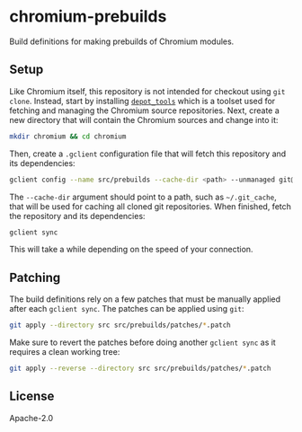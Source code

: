 # chromium-prebuilds

Build definitions for making prebuilds of Chromium modules.

## Setup

Like Chromium itself, this repository is not intended for checkout using `git clone`. Instead, start by installing [`depot_tools`](https://commondatastorage.googleapis.com/chrome-infra-docs/flat/depot_tools/docs/html/depot_tools_tutorial.html#_setting_up) which is a toolset used for fetching and managing the Chromium source repositories. Next, create a new directory that will contain the Chromium sources and change into it:

```sh
mkdir chromium && cd chromium
```

Then, create a `.gclient` configuration file that will fetch this repository and its dependencies:

```sh
gclient config --name src/prebuilds --cache-dir <path> --unmanaged git@github.com:holepunchto/chromium-prebuilds.git
```

The `--cache-dir` argument should point to a path, such as `~/.git_cache`, that will be used for caching all cloned git repositories. When finished, fetch the repository and its dependencies:

```sh
gclient sync
```

This will take a while depending on the speed of your connection.

## Patching

The build definitions rely on a few patches that must be manually applied after each `gclient sync`. The patches can be applied using `git`:

```sh
git apply --directory src src/prebuilds/patches/*.patch
```

Make sure to revert the patches before doing another `gclient sync` as it requires a clean working tree:

```sh
git apply --reverse --directory src src/prebuilds/patches/*.patch
```

## License

Apache-2.0

